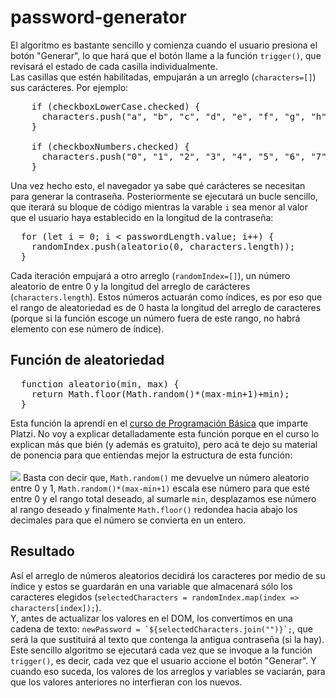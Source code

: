 # password-generator
El algoritmo es bastante sencillo y comienza cuando el usuario presiona el botón "Generar", lo que hará que el botón llame a la función <code>trigger()</code>, que revisará el estado de cada casilla individualmente. <br>
Las casillas que estén habilitadas, empujarán a un arreglo (<code>characters=[]</code>) sus carácteres. Por ejemplo:
  <pre>
    if (checkboxLowerCase.checked) {
      characters.push("a", "b", "c", "d", "e", "f", "g", "h", "i", "j", "k", "l", "m", "n", "ñ", "o", "p", "q", "r", "s", "t", "u", "v", "w", "x", "y", "z");
    }
    
    if (checkboxNumbers.checked) {
      characters.push("0", "1", "2", "3", "4", "5", "6", "7", "8", "9");
    }
</pre>
Una vez hecho esto, el navegador ya sabe qué carácteres se necesitan para generar la contraseña. Posteriormente se ejecutará un bucle sencillo, que iterará su bloque de código mientras la varable <code>i</code> sea menor al valor que el usuario haya establecido en la longitud de la contraseña: <br>
<pre>
  for (let i = 0; i < passwordLength.value; i++) {
    randomIndex.push(aleatorio(0, characters.length));
  }
</pre>
Cada iteración empujará a otro arreglo (<code>randomIndex=[]</code>), un número aleatorio de entre 0 y la longitud del arreglo de carácteres (<code>characters.length</code>). Estos números actuarán como índices, es por eso que el rango de aleatoriedad es de 0 hasta la longitud del arreglo de caracteres (porque si la función escoge un número fuera de este rango, no habrá elemento con ese número de índice). 
<h2>Función de aleatoriedad</h2>
<pre>
  function aleatorio(min, max) {
    return Math.floor(Math.random()*(max-min+1)+min);
  }
</pre>
Esta función la aprendí en el <a href="https://platzi.com/cursos/programacion-basica/" target="_blank">curso de Programación Básica</a> que imparte Platzi. No voy a explicar detalladamente esta función porque en el curso lo explican más que bién (y además es gratuito), pero acá te dejo su material de ponencia para que entiendas mejor la estructura de esta función: <br><br>
<img src="https://static.platzi.com/media/articlases/Images/10-1%20-%20Formula%20para%20emitir%20n%C3%BAmeros%20aleatorios%20en%20un%20rango.jpg">
Basta con decir que, <code>Math.random()</code> me devuelve un número aleatorio entre 0 y 1, <code>Math.random()*(max-min+1)</code> escala ese número para que esté entre 0 y el rango total deseado, al sumarle <code>min</code>, desplazamos ese número al rango deseado y finalmente <code>Math.floor()</code> redondea hacia abajo los decimales para que el número se convierta en un entero.

<h2>Resultado</h2>
Así el arreglo de números aleatorios decidirá los caracteres por medio de su índice y estos se guardarán en una variable que almacenará sólo los caracteres elegidos (<code>selectedCharacters = randomIndex.map(index => characters[index]);</code>).<br>
Y, antes de actualizar los valores en el DOM, los convertimos en una cadena de texto: <code>newPassword = `${selectedCharacters.join("")}`;</code>, que será la que sustituirá al texto que contenga la antigua contraseña (si la hay). <br>
Este sencillo algoritmo se ejecutará cada vez que se invoque a la función <code>trigger()</code>, es decir, cada vez que el usuario accione el botón "Generar". Y cuando eso suceda, los valores de los arreglos y variables se vaciarán, para que los valores anteriores no interfieran con los nuevos.
